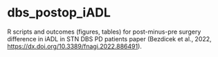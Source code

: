 # dbs_postop_iADL
R scripts and outcomes (figures, tables) for post-minus-pre surgery difference in iADL in STN DBS PD patients paper (Bezdicek et al., 2022, https://dx.doi.org/10.3389/fnagi.2022.886491).

